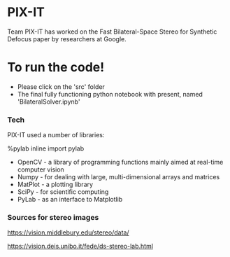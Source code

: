 # PIX-IT

Team PIX-IT has worked on the Fast Bilateral-Space Stereo for Synthetic Defocus paper by researchers at Google.

# To run the code!
  - Please click on the 'src' folder
  - The final fully functioning python notebook with present, named 'BilateralSolver.ipynb'

### Tech

PIX-IT used a number of libraries:

%pylab inline
import pylab
* OpenCV - a library of programming functions mainly aimed at real-time computer vision
* Numpy - for dealing with large, multi-dimensional arrays and matrices
* MatPlot - a plotting library 
* SciPy -  for scientific computing
* PyLab - as an interface to Matplotlib


### Sources for stereo images

https://vision.middlebury.edu/stereo/data/

https://vision.deis.unibo.it/fede/ds-stereo-lab.html
